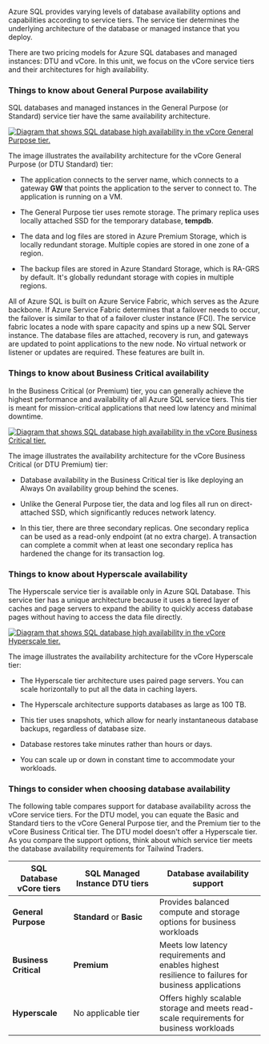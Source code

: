 
Azure SQL provides varying levels of database availability options and capabilities according to service tiers. The service tier determines the underlying architecture of the database or managed instance that you deploy.

There are two pricing models for Azure SQL databases and managed instances: DTU and vCore. In this unit, we focus on the vCore service tiers and their architectures for high availability.

### Things to know about General Purpose availability

SQL databases and managed instances in the General Purpose (or Standard) service tier have the same availability architecture.

[![Diagram that shows SQL database high availability in the vCore General Purpose tier.](https://learn.microsoft.com/en-us/training/wwl-azure/design-data-storage-solution-for-relational-data/media/general-purpose.png)](https://learn.microsoft.com/en-us/training/wwl-azure/design-data-storage-solution-for-relational-data/media/general-purpose-large.png#lightbox)

The image illustrates the availability architecture for the vCore General Purpose (or DTU Standard) tier:

- The application connects to the server name, which connects to a gateway **GW** that points the application to the server to connect to. The application is running on a VM.
    
- The General Purpose tier uses remote storage. The primary replica uses locally attached SSD for the temporary database, **tempdb**.
    
- The data and log files are stored in Azure Premium Storage, which is locally redundant storage. Multiple copies are stored in one zone of a region.
    
- The backup files are stored in Azure Standard Storage, which is RA-GRS by default. It's globally redundant storage with copies in multiple regions.
    

All of Azure SQL is built on Azure Service Fabric, which serves as the Azure backbone. If Azure Service Fabric determines that a failover needs to occur, the failover is similar to that of a failover cluster instance (FCI). The service fabric locates a node with spare capacity and spins up a new SQL Server instance. The database files are attached, recovery is run, and gateways are updated to point applications to the new node. No virtual network or listener or updates are required. These features are built in.

### Things to know about Business Critical availability

In the Business Critical (or Premium) tier, you can generally achieve the highest performance and availability of all Azure SQL service tiers. This tier is meant for mission-critical applications that need low latency and minimal downtime.

[![Diagram that shows SQL database high availability in the vCore Business Critical tier.](https://learn.microsoft.com/en-us/training/wwl-azure/design-data-storage-solution-for-relational-data/media/business-critical.png)](https://learn.microsoft.com/en-us/training/wwl-azure/design-data-storage-solution-for-relational-data/media/business-critical-large.png#lightbox)

The image illustrates the availability architecture for the vCore Business Critical (or DTU Premium) tier:

- Database availability in the Business Critical tier is like deploying an Always On availability group behind the scenes.
    
- Unlike the General Purpose tier, the data and log files all run on direct-attached SSD, which significantly reduces network latency.
    
- In this tier, there are three secondary replicas. One secondary replica can be used as a read-only endpoint (at no extra charge). A transaction can complete a commit when at least one secondary replica has hardened the change for its transaction log.
    

### Things to know about Hyperscale availability

The Hyperscale service tier is available only in Azure SQL Database. This service tier has a unique architecture because it uses a tiered layer of caches and page servers to expand the ability to quickly access database pages without having to access the data file directly.

[![Diagram that shows SQL database high availability in the vCore Hyperscale tier.](https://learn.microsoft.com/en-us/training/wwl-azure/design-data-storage-solution-for-relational-data/media/hyperscale-architecture.png)](https://learn.microsoft.com/en-us/training/wwl-azure/design-data-storage-solution-for-relational-data/media/hyperscale-architecture-large.png#lightbox)

The image illustrates the availability architecture for the vCore Hyperscale tier:

- The Hyperscale tier architecture uses paired page servers. You can scale horizontally to put all the data in caching layers.
    
- The Hyperscale architecture supports databases as large as 100 TB.
    
- This tier uses snapshots, which allow for nearly instantaneous database backups, regardless of database size.
    
- Database restores take minutes rather than hours or days.
    
- You can scale up or down in constant time to accommodate your workloads.
    

### Things to consider when choosing database availability

The following table compares support for database availability across the vCore service tiers. For the DTU model, you can equate the Basic and Standard tiers to the vCore General Purpose tier, and the Premium tier to the vCore Business Critical tier. The DTU model doesn't offer a Hyperscale tier. As you compare the support options, think about which service tier meets the database availability requirements for Tailwind Traders.

|SQL Database vCore tiers|SQL Managed Instance DTU tiers|Database availability support|
|---|---|---|
|**General Purpose**|**Standard** or **Basic**|Provides balanced compute and storage options for business workloads|
|**Business Critical**|**Premium**|Meets low latency requirements and enables highest resilience to failures for business applications|
|**Hyperscale**|No applicable tier|Offers highly scalable storage and meets read-scale requirements for business workloads|